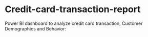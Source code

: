 # Credit-card-transaction-report
Power BI dashboard to analyze credit card transaction, Customer Demographics and Behavior:
